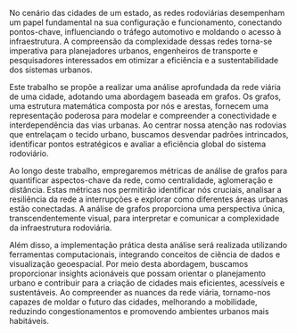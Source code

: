 No cenário das cidades de  um estado, as redes rodoviárias desempenham um papel fundamental na sua configuração e funcionamento, conectando pontos-chave, influenciando o tráfego automotivo e moldando o acesso à infraestrutura. A compreensão da complexidade dessas redes torna-se imperativa para planejadores urbanos, engenheiros de transporte e pesquisadores interessados em otimizar a eficiência e a sustentabilidade dos sistemas urbanos.

Este trabalho se propõe a realizar uma análise aprofundada da rede viária de uma cidade, adotando uma abordagem baseada em grafos. Os grafos, uma estrutura matemática composta por nós e arestas, fornecem uma representação poderosa para modelar e compreender a conectividade e interdependência das vias urbanas. Ao centrar nossa atenção nas rodovias que entrelaçam o tecido urbano, buscamos desvendar padrões intrincados, identificar pontos estratégicos e avaliar a eficiência global do sistema rodoviário.

Ao longo deste trabalho, empregaremos métricas de análise de grafos para quantificar aspectos-chave da rede, como centralidade, aglomeração e distância. Estas métricas nos permitirão identificar nós cruciais, analisar a resiliência da rede a interrupções e explorar como diferentes áreas urbanas estão conectadas. A análise de grafos proporciona uma perspectiva única, transcendentemente visual, para interpretar e comunicar a complexidade da infraestrutura rodoviária.

Além disso, a implementação prática desta análise será realizada utilizando ferramentas computacionais, integrando conceitos de ciência de dados e visualização geoespacial. Por meio desta abordagem, buscamos proporcionar insights acionáveis que possam orientar o planejamento urbano e contribuir para a criação de cidades mais eficientes, acessíveis e sustentáveis. Ao compreender as nuances da rede viária, tornamo-nos capazes de moldar o futuro das cidades, melhorando a mobilidade, reduzindo congestionamentos e promovendo ambientes urbanos mais habitáveis.